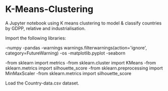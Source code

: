 # K-Means-Clustering
A Jupyter notebook using K means clustering to model & classify countries by GDPP, relative and industrialisation.

Import the following libraries:

-numpy
-pandas
-warnings
warnings.filterwarnings(action='ignore', category=FutureWarning)
-os
-matplotlib.pyplot
-seaborn

-from sklearn import metrics
-from sklearn.cluster import KMeans
-from sklearn.metrics import silhouette_score
-from sklearn.preprocessing import MinMaxScaler
-from sklearn.metrics import silhouette_score

Load the Country-data.csv dataset.
